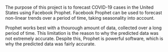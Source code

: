 The purpose of this project is to forecast COVID-19 cases in the United States using Facebook Prophet. Facebook Prophet can be used to forecast non-linear trends over a period of time, taking seasonality into account.

Prophet works best with a thourough amount of data, collected over a long period of time. This limitation is the reason to why the predicted data was not extremely accurate. Despite this, Prophet is powerful software, which is why the predicted data was fairly accurate.
